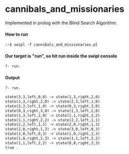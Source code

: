 # cannibals_and_missionaries

Implemented in prolog with the Blind Search Algorithm.

#### How to run
```html
:~$ swipl -f cannibals_and_missionaries.pl
```
#### Our target is "run", so hit run inside the swipl console

```html
?- run.
```

#### Output
```html
?- run.

state(3,3,left,0,0) -> state(1,3,right,2,0)
state(1,3,right,2,0) -> state(2,3,left,1,0)
state(2,3,left,1,0) -> state(0,3,right,3,0)
state(0,3,right,3,0) -> state(1,3,left,2,0)
state(1,3,left,2,0) -> state(1,1,right,2,2)
state(1,1,right,2,2) -> state(2,2,left,1,1)
state(2,2,left,1,1) -> state(2,0,right,1,3)
state(2,0,right,1,3) -> state(3,0,left,0,3)
state(3,0,left,0,3) -> state(1,0,right,2,3)
state(1,0,right,2,3) -> state(1,1,left,2,2)
state(1,1,left,2,2) -> state(0,0,right,3,3)
true .
```
